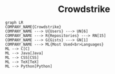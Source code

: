 <h1 align="center">Crowdstrike</h1>

```mermaid
graph LR
COMPANY_NAME{Crowdstrike}
COMPANY_NAME ---> U{Users} ---> UN[6]
COMPANY_NAME ---> R{Repositories} ---> RN[15]
COMPANY_NAME ---> G{Gists} ---> GN[1]
COMPANY_NAME ---> ML{Most Used<br>Languages}
ML --> C[C]
ML --> Java[Java]
ML --> CSS[CSS]
ML --> TeX[TeX]
ML --> Python[Python]
```
